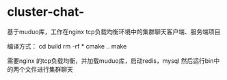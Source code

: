 # cluster-chat-
基于muduo库，工作在nginx tcp负载均衡环境中的集群聊天客户端、服务端项目

编译方式：
cd build
rm -rf *
cmake ..
make

需要nginx 的tcp负载均衡，并加载muduo库，启动redis，mysql
然后运行bin中的两个文件进行集群聊天

